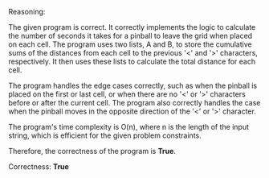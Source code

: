 Reasoning:

The given program is correct. It correctly implements the logic to calculate the number of seconds it takes for a pinball to leave the grid when placed on each cell. The program uses two lists, A and B, to store the cumulative sums of the distances from each cell to the previous '<' and '>' characters, respectively. It then uses these lists to calculate the total distance for each cell.

The program handles the edge cases correctly, such as when the pinball is placed on the first or last cell, or when there are no '<' or '>' characters before or after the current cell. The program also correctly handles the case when the pinball moves in the opposite direction of the '<' or '>' character.

The program's time complexity is O(n), where n is the length of the input string, which is efficient for the given problem constraints.

Therefore, the correctness of the program is **True**.

Correctness: **True**